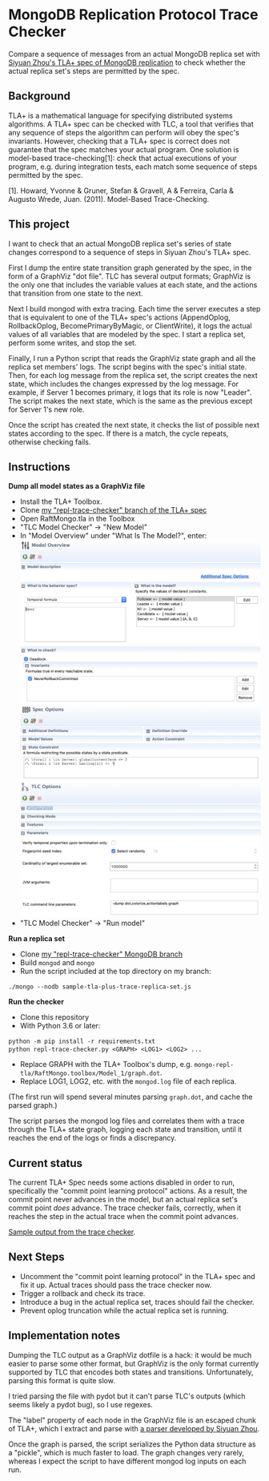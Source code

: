 # MongoDB Replication Protocol Trace Checker

Compare a sequence of messages from an actual MongoDB replica set with
[Siyuan Zhou's TLA+ spec of MongoDB replication](https://github.com/visualzhou/mongo-repl-tla)
to check whether the actual replica set's steps are permitted by the spec.

## Background

TLA+ is a mathematical language for specifying distributed systems algorithms.
A TLA+ spec can be checked with TLC, a tool that verifies that any sequence of
steps the algorithm can perform will obey the spec's invariants. However,
checking that a TLA+ spec is correct does not guarantee that the spec matches
your actual program. One solution is model-based trace-checking[1]: check that
actual executions of your program, e.g. during integration tests, each match
some sequence of steps permitted by the spec.

[1]. Howard, Yvonne & Gruner, Stefan & Gravell, A & Ferreira, Carla & Augusto
Wrede, Juan. (2011). Model-Based Trace-Checking.

## This project

I want to check that an actual MongoDB replica set's series of state changes
correspond to a sequence of steps in Siyuan Zhou's TLA+ spec.

First I dump the entire state transition graph generated by the spec, in the
form of a GraphViz "dot file". TLC has several output formats; GraphViz is the
only one that includes the variable values at each state, and the actions that
transition from one state to the next.

Next I build mongod with extra tracing. Each time the server executes a step
that is equivalent to one of the TLA+ spec's actions (AppendOplog,
RollbackOplog, BecomePrimaryByMagic, or ClientWrite), it logs the actual values
of all variables that are modeled by the spec. I start a replica set, perform
some writes, and stop the set.

Finally, I run a Python script that reads the GraphViz state graph and all the
replica set members' logs. The script begins with the spec's initial state.
Then, for each log message from the replica set, the script creates the next
state, which includes the changes expressed by the log message. For example, if
Server 1 becomes primary, it logs that its role is now "Leader". The script
makes the next state, which is the same as the previous except for Server 1's
new role.

Once the script has created the next state, it checks the list of possible next
states according to the spec. If there is a match, the cycle repeats, otherwise
checking fails.

## Instructions

**Dump all model states as a GraphViz file** 

* Install the TLA+ Toolbox.
* Clone [my "repl-trace-checker" branch of the TLA+ spec](https://github.com/ajdavis/mongo-repl-tla/tree/repl-trace-checker)
* Open RaftMongo.tla in the Toolbox
* "TLC Model Checker" -> "New Model"
* In "Model Overview" under "What Is The Model?", enter:
![](readme-images/model-overview.png)
![](readme-images/spec-options.png)
![](readme-images/tlc-options.png)
* "TLC Model Checker" -> "Run model"

**Run a replica set**

* Clone [my "repl-trace-checker" MongoDB branch](https://github.com/ajdavis/mongo/tree/repl-trace-checker)
* Build `mongod` and `mongo`
* Run the script included at the top directory on my branch:
```
./mongo --nodb sample-tla-plus-trace-replica-set.js
```

**Run the checker**

* Clone this repository
* With Python 3.6 or later:
```
python -m pip install -r requirements.txt
python repl-trace-checker.py <GRAPH> <LOG1> <LOG2> ...
```
* Replace GRAPH with the TLA+ Toolbox's dump, e.g.
  `mongo-repl-tla/RaftMongo.toolbox/Model_1/graph.dot`.
* Replace LOG1, LOG2, etc. with the `mongod.log` file of each replica.

(The first run will spend several minutes parsing `graph.dot`, and cache the
parsed graph.)

The script parses the mongod log files and correlates them with a trace through
the TLA+ state graph, logging each state and transition, until it reaches the
end of the logs or finds a discrepancy.

## Current status

The current TLA+ Spec needs some actions disabled in order to run, specifically
the "commit point learning protocol" actions. As a result, the commit point
never advances in the model, but an actual replica set's commit point *does*
advance. The trace checker fails, correctly, when it reaches the step in the
actual trace when the commit point advances.

[Sample output from the trace checker](./sample-output.txt).

## Next Steps

* Uncomment the "commit point learning protocol" in the TLA+ spec and fix it
  up. Actual traces should pass the trace checker now.
* Trigger a rollback and check its trace.
* Introduce a bug in the actual replica set, traces should fail the checker.
* Prevent oplog truncation while the actual replica set is running.

## Implementation notes

Dumping the TLC output as a GraphViz dotfile is a hack: it would be much easier
to parse some other format, but GraphViz is the only format currently supported
by TLC that encodes both states and transitions. Unfortunately, parsing this
format is quite slow.

I tried parsing the file with pydot but it can't parse TLC's outputs (which
seems likely a pydot bug), so I use regexes.

The "label" property of each node in the GraphViz file is an escaped chunk of
TLA+, which I extract and parse with [a parser developed by Siyuan
Zhou](https://github.com/visualzhou/tla-trace-formatter).

Once the graph is parsed, the script serializes the Python data structure as
a "pickle", which is much faster to load. The graph changes very rarely, whereas
I expect the script to have different mongod log inputs on each run.
